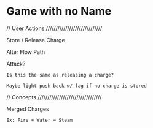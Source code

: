 # Game with no Name

// User Actions /////////////////////////////

Store / Release Charge

Alter Flow Path

Attack?

    Is this the same as releasing a charge?
  
    Maybe light push back w/ lag if no charge is stored



// Concepts /////////////////////////////////

Merged Charges

    Ex: Fire + Water = Steam
